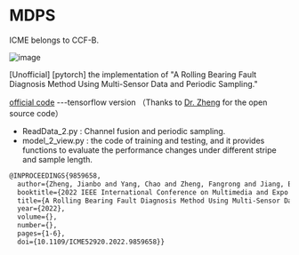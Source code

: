 # MDPS

ICME belongs to CCF-B.

![image](https://user-images.githubusercontent.com/19371493/189364274-4fc4b756-13d5-4b0f-8487-4d188bf415a0.png)

[Unofficial] [pytorch] the implementation of "A Rolling Bearing Fault Diagnosis Method Using Multi-Sensor Data and Periodic Sampling."

[official code](https://github.com/IWantBe/MDPS)   ---tensorflow version （Thanks to [Dr. Zheng](https://github.com/IWantBe) for the open source code）

- ReadData_2.py : Channel fusion and periodic sampling.
- model_2_view.py : the code of training and testing, and it provides functions to evaluate the performance changes under different stripe and sample length.

```html
@INPROCEEDINGS{9859658,
  author={Zheng, Jianbo and Yang, Chao and Zheng, Fangrong and Jiang, Bin},
  booktitle={2022 IEEE International Conference on Multimedia and Expo (ICME)}, 
  title={A Rolling Bearing Fault Diagnosis Method Using Multi-Sensor Data and Periodic Sampling}, 
  year={2022},
  volume={},
  number={},
  pages={1-6},
  doi={10.1109/ICME52920.2022.9859658}}
```
